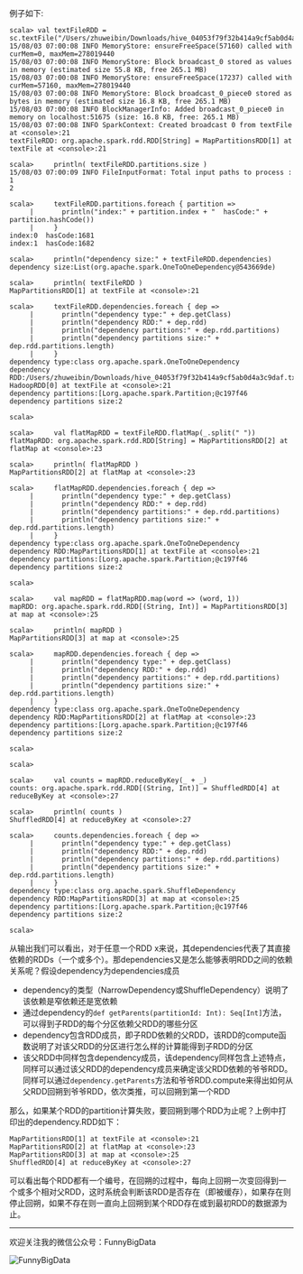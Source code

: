 例子如下:

```
scala> val textFileRDD = sc.textFile("/Users/zhuweibin/Downloads/hive_04053f79f32b414a9cf5ab0d4a3c9daf.txt")
15/08/03 07:00:08 INFO MemoryStore: ensureFreeSpace(57160) called with curMem=0, maxMem=278019440
15/08/03 07:00:08 INFO MemoryStore: Block broadcast_0 stored as values in memory (estimated size 55.8 KB, free 265.1 MB)
15/08/03 07:00:08 INFO MemoryStore: ensureFreeSpace(17237) called with curMem=57160, maxMem=278019440
15/08/03 07:00:08 INFO MemoryStore: Block broadcast_0_piece0 stored as bytes in memory (estimated size 16.8 KB, free 265.1 MB)
15/08/03 07:00:08 INFO BlockManagerInfo: Added broadcast_0_piece0 in memory on localhost:51675 (size: 16.8 KB, free: 265.1 MB)
15/08/03 07:00:08 INFO SparkContext: Created broadcast 0 from textFile at <console>:21
textFileRDD: org.apache.spark.rdd.RDD[String] = MapPartitionsRDD[1] at textFile at <console>:21

scala>     println( textFileRDD.partitions.size )
15/08/03 07:00:09 INFO FileInputFormat: Total input paths to process : 1
2

scala>     textFileRDD.partitions.foreach { partition =>
     |       println("index:" + partition.index + "  hasCode:" + partition.hashCode())
     |     }
index:0  hasCode:1681
index:1  hasCode:1682

scala>     println("dependency size:" + textFileRDD.dependencies)
dependency size:List(org.apache.spark.OneToOneDependency@543669de)

scala>     println( textFileRDD )
MapPartitionsRDD[1] at textFile at <console>:21

scala>     textFileRDD.dependencies.foreach { dep =>
     |       println("dependency type:" + dep.getClass)
     |       println("dependency RDD:" + dep.rdd)
     |       println("dependency partitions:" + dep.rdd.partitions)
     |       println("dependency partitions size:" + dep.rdd.partitions.length)
     |     }
dependency type:class org.apache.spark.OneToOneDependency
dependency RDD:/Users/zhuweibin/Downloads/hive_04053f79f32b414a9cf5ab0d4a3c9daf.txt HadoopRDD[0] at textFile at <console>:21
dependency partitions:[Lorg.apache.spark.Partition;@c197f46
dependency partitions size:2

scala> 

scala>     val flatMapRDD = textFileRDD.flatMap(_.split(" "))
flatMapRDD: org.apache.spark.rdd.RDD[String] = MapPartitionsRDD[2] at flatMap at <console>:23

scala>     println( flatMapRDD )
MapPartitionsRDD[2] at flatMap at <console>:23

scala>     flatMapRDD.dependencies.foreach { dep =>
     |       println("dependency type:" + dep.getClass)
     |       println("dependency RDD:" + dep.rdd)
     |       println("dependency partitions:" + dep.rdd.partitions)
     |       println("dependency partitions size:" + dep.rdd.partitions.length)
     |     }
dependency type:class org.apache.spark.OneToOneDependency
dependency RDD:MapPartitionsRDD[1] at textFile at <console>:21
dependency partitions:[Lorg.apache.spark.Partition;@c197f46
dependency partitions size:2

scala> 

scala>     val mapRDD = flatMapRDD.map(word => (word, 1))
mapRDD: org.apache.spark.rdd.RDD[(String, Int)] = MapPartitionsRDD[3] at map at <console>:25

scala>     println( mapRDD )
MapPartitionsRDD[3] at map at <console>:25

scala>     mapRDD.dependencies.foreach { dep =>
     |       println("dependency type:" + dep.getClass)
     |       println("dependency RDD:" + dep.rdd)
     |       println("dependency partitions:" + dep.rdd.partitions)
     |       println("dependency partitions size:" + dep.rdd.partitions.length)
     |     }
dependency type:class org.apache.spark.OneToOneDependency
dependency RDD:MapPartitionsRDD[2] at flatMap at <console>:23
dependency partitions:[Lorg.apache.spark.Partition;@c197f46
dependency partitions size:2

scala> 

scala> 

scala>     val counts = mapRDD.reduceByKey(_ + _)
counts: org.apache.spark.rdd.RDD[(String, Int)] = ShuffledRDD[4] at reduceByKey at <console>:27

scala>     println( counts )
ShuffledRDD[4] at reduceByKey at <console>:27

scala>     counts.dependencies.foreach { dep =>
     |       println("dependency type:" + dep.getClass)
     |       println("dependency RDD:" + dep.rdd)
     |       println("dependency partitions:" + dep.rdd.partitions)
     |       println("dependency partitions size:" + dep.rdd.partitions.length)
     |     }
dependency type:class org.apache.spark.ShuffleDependency
dependency RDD:MapPartitionsRDD[3] at map at <console>:25
dependency partitions:[Lorg.apache.spark.Partition;@c197f46
dependency partitions size:2

scala>
```

从输出我们可以看出，对于任意一个RDD x来说，其dependencies代表了其直接依赖的RDDs（一个或多个）。那dependencies又是怎么能够表明RDD之间的依赖关系呢？假设dependency为dependencies成员

* dependency的类型（NarrowDependency或ShuffleDependency）说明了该依赖是窄依赖还是宽依赖
* 通过dependency的```def getParents(partitionId: Int): Seq[Int]```方法，可以得到子RDD的每个分区依赖父RDD的哪些分区
* dependency包含RDD成员，即子RDD依赖的父RDD，该RDD的compute函数说明了对该父RDD的分区进行怎么样的计算能得到子RDD的分区
* 该父RDD中同样包含dependency成员，该dependency同样包含上述特点，同样可以通过该父RDD的dependency成员来确定该父RDD依赖的爷爷RDD。同样可以通过```dependency.getParents```方法和爷爷RDD.compute来得出如何从父RDD回朔到爷爷RDD，依次类推，可以回朔到第一个RDD

那么，如果某个RDD的partition计算失败，要回朔到哪个RDD为止呢？上例中打印出的dependency.RDD如下：

```
MapPartitionsRDD[1] at textFile at <console>:21
MapPartitionsRDD[2] at flatMap at <console>:23
MapPartitionsRDD[3] at map at <console>:25
ShuffledRDD[4] at reduceByKey at <console>:27
```

可以看出每个RDD都有一个编号，在回朔的过程中，每向上回朔一次变回得到一个或多个相对父RDD，这时系统会判断该RDD是否存在（即被缓存），如果存在则停止回朔，如果不存在则一直向上回朔到某个RDD存在或到最初RDD的数据源为止。

---

欢迎关注我的微信公众号：FunnyBigData

![FunnyBigData](http://upload-images.jianshu.io/upload_images/204749-2f217e5d38fc1bcb.jpg?imageMogr2/auto-orient/strip%7CimageView2/2/w/1240)
